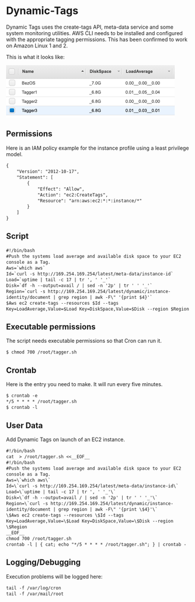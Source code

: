 # Dynamic-Tags

Dynamic Tags uses the create-tags API, meta-data service and some system monitoring utilities.
AWS CLI needs to be installed and configured with the appropriate tagging permissions.
This has been confirmed to work on Amazon Linux 1 and 2.

This is what it looks like:

![Image](media/Dynamic-Tags.png)


## Permissions
Here is an IAM policy example for the instance profile using a least privilege model. 
```
{
    "Version": "2012-10-17",
    "Statement": [
        {
            "Effect": "Allow",
            "Action": "ec2:CreateTags",
            "Resource": "arn:aws:ec2:*:*:instance/*"
        }
    ]
}
```

## Script
```
#!/bin/bash
#Push the systems load average and available disk space to your EC2 console as a Tag.
Aws=`which aws`
Id=`curl -s http://169.254.169.254/latest/meta-data/instance-id`
Load=`uptime | tail -c 17 | tr ', ' '_'`
Disk=`df -h --output=avail / | sed -n '2p' | tr ' ' '_'`
Region=`curl -s http://169.254.169.254/latest/dynamic/instance-identity/document | grep region | awk -F\" '{print $4}'`
$Aws ec2 create-tags --resources $Id --tags Key=LoadAverage,Value=$Load Key=DiskSpace,Value=$Disk --region $Region
```

## Executable permissions
The script needs executable permissions so that Cron can run it.
```
$ chmod 700 /root/tagger.sh
```

## Crontab
Here is the entry you need to make. It will run every five minutes.
```
$ crontab -e
*/5 * * * * /root/tagger.sh
$ crontab -l
```

## User Data
Add Dynamic Tags on launch of an EC2 instance.
```
#!/bin/bash
cat  > /root/tagger.sh <<__EOF__
#!/bin/bash
#Push the systems load average and available disk space to your EC2 console as a Tag.
Aws=\`which aws\`
Id=\`curl -s http://169.254.169.254/latest/meta-data/instance-id\`
Load=\`uptime | tail -c 17 | tr ', ' '_'\`
Disk=\`df -h --output=avail / | sed -n '2p' | tr ' ' '_'\`
Region=\`curl -s http://169.254.169.254/latest/dynamic/instance-identity/document | grep region | awk -F\" '{print \$4}'\`
\$Aws ec2 create-tags --resources \$Id --tags Key=LoadAverage,Value=\$Load Key=DiskSpace,Value=\$Disk --region \$Region
__EOF__
chmod 700 /root/tagger.sh
crontab -l | { cat; echo "*/5 * * * * /root/tagger.sh"; } | crontab -
```

## Logging/Debugging
Execution problems will be logged here:
```
tail -f /var/log/cron
tail -f /var/mail/root
```
